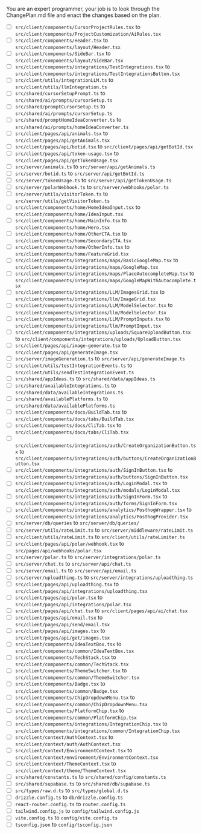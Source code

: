 You are an expert programmer, your job is to look through the ChangePlan.md file and enact the changes based on the plan.

- [ ] `src/client/components/CursorProjectRules.tsx` to `src/client/components/ProjectCustomization/AiRules.tsx`
- [ ] `src/client/components/Header.tsx` to `src/client/components/layout/Header.tsx`
- [ ] `src/client/components/SideBar.tsx` to `src/client/components/layout/SideBar.tsx`
- [ ] `src/client/components/integrations/TestIntegrations.tsx` to `src/client/components/integrations/TestIntegrationsButton.tsx`
- [ ] `src/client/utils/integrationLLM.ts` to `src/client/utils/llmIntegration.ts`
- [ ] `src/shared/cursorSetupPrompt.ts` to `src/shared/ai/prompts/cursorSetup.ts`
- [ ] `src/shared/promptCursorSetup.ts` to `src/shared/ai/prompts/cursorSetup.ts`
- [ ] `src/shared/promptHomeIdeaConverter.ts` to `src/shared/ai/prompts/homeIdeaConverter.ts`
- [ ] `src/client/pages/api/animals.tsx` to `src/client/pages/api/getAnimals.tsx`
- [ ] `src/client/pages/api/botid.tsx` to `src/client/pages/api/getBotId.tsx`
- [ ] `src/client/pages/api/token-usage.tsx` to `src/client/pages/api/getTokenUsage.tsx`
- [ ] `src/server/animals.ts` to `src/server/api/getAnimals.ts`
- [ ] `src/server/botid.ts` to `src/server/api/getBotId.ts`
- [ ] `src/server/tokenUsage.ts` to `src/server/api/getTokenUsage.ts`
- [ ] `src/server/polarWebhook.ts` to `src/server/webhooks/polar.ts`
- [ ] `src/server/utils/visitorToken.ts` to `src/server/utils/getVisitorToken.ts`
- [ ] `src/client/components/home/HomeIdeaInput.tsx` to `src/client/components/home/IdeaInput.tsx`
- [ ] `src/client/components/home/MainInfo.tsx` to `src/client/components/home/Hero.tsx`
- [ ] `src/client/components/home/OtherCTA.tsx` to `src/client/components/home/SecondaryCTA.tsx`
- [ ] `src/client/components/home/OtherInfo.tsx` to `src/client/components/home/FeatureGrid.tsx`
- [ ] `src/client/components/integrations/maps/BasicGoogleMap.tsx` to `src/client/components/integrations/maps/GoogleMap.tsx`
- [ ] `src/client/components/integrations/maps/PlaceAutocompleteMap.tsx` to `src/client/components/integrations/maps/GoogleMapWithAutocomplete.tsx`
- [ ] `src/client/components/integrations/LLM/ImagesGrid.tsx` to `src/client/components/integrations/llm/ImageGrid.tsx`
- [ ] `src/client/components/integrations/LLM/ModelSelector.tsx` to `src/client/components/integrations/llm/ModelSelector.tsx`
- [ ] `src/client/components/integrations/LLM/PromptInputs.tsx` to `src/client/components/integrations/llm/PromptInput.tsx`
- [ ] `src/client/components/integrations/uploads/SquareUploadButton.tsx` to `src/client/components/integrations/uploads/UploadButton.tsx`
- [ ] `src/client/pages/api/image-generate.tsx` to `src/client/pages/api/generateImage.tsx`
- [ ] `src/server/imageGeneration.ts` to `src/server/api/generateImage.ts`
- [ ] `src/client/utils/testIntegrationEvents.ts` to `src/client/utils/sendTestIntegrationEvent.ts`
- [ ] `src/shared/appIdeas.ts` to `src/shared/data/appIdeas.ts`
- [ ] `src/shared/availableIntegrations.ts` to `src/shared/data/availableIntegrations.ts`
- [ ] `src/shared/availablePlatforms.ts` to `src/shared/data/availablePlatforms.ts`
- [ ] `src/client/components/docs/BuildTab.tsx` to `src/client/components/docs/tabs/BuildTab.tsx`
- [ ] `src/client/components/docs/CliTab.tsx` to `src/client/components/docs/tabs/CliTab.tsx`
- [ ] `src/client/components/integrations/auth/CreateOrganizationButton.tsx` to `src/client/components/integrations/auth/buttons/CreateOrganizationButton.tsx`
- [ ] `src/client/components/integrations/auth/SignInButton.tsx` to `src/client/components/integrations/auth/buttons/SignInButton.tsx`
- [ ] `src/client/components/integrations/auth/LoginModal.tsx` to `src/client/components/integrations/auth/modals/LoginModal.tsx`
- [ ] `src/client/components/integrations/auth/SignInForm.tsx` to `src/client/components/integrations/auth/forms/SignInForm.tsx`
- [ ] `src/client/components/integrations/analytics/PosthogWrapper.tsx` to `src/client/components/integrations/analytics/PosthogProvider.tsx`
- [ ] `src/server/db/queries` to `src/server/db/queries/`
- [ ] `src/server/utils/rateLimit.ts` to `src/server/middleware/rateLimit.ts`
- [ ] `src/client/utils/rateLimit.ts` to `src/client/utils/rateLimiter.ts`
- [ ] `src/client/pages/api/polar/webhook.tsx` to `src/pages/api/webhooks/polar.tsx`
- [ ] `src/server/polar.ts` to `src/server/integrations/polar.ts`
- [ ] `src/server/chat.ts` to `src/server/api/chat.ts`
- [ ] `src/server/email.ts` to `src/server/api/email.ts`
- [ ] `src/server/uploadthing.ts` to `src/server/integrations/uploadthing.ts`
- [ ] `src/client/pages/api/uploadthing.tsx` to `src/client/pages/api/integrations/uploadthing.tsx`
- [ ] `src/client/pages/api/polar.tsx` to `src/client/pages/api/integrations/polar.tsx`
- [ ] `src/client/pages/api/chat.tsx` to `src/client/pages/api/ai/chat.tsx`
- [ ] `src/client/pages/api/email.tsx` to `src/client/pages/api/send/email.tsx`
- [ ] `src/client/pages/api/images.tsx` to `src/client/pages/api/get/images.tsx`
- [ ] `src/client/components/IdeaTextBox.tsx` to `src/client/components/common/IdeaTextBox.tsx`
- [ ] `src/client/components/TechStack.tsx` to `src/client/components/common/TechStack.tsx`
- [ ] `src/client/components/ThemeSwitcher.tsx` to `src/client/components/common/ThemeSwitcher.tsx`
- [ ] `src/client/components/Badge.tsx` to `src/client/components/common/Badge.tsx`
- [ ] `src/client/components/ChipDropdownMenu.tsx` to `src/client/components/common/ChipDropdownMenu.tsx`
- [ ] `src/client/components/PlatformChip.tsx` to `src/client/components/common/PlatformChip.tsx`
- [ ] `src/client/components/integrations/IntegrationChip.tsx` to `src/client/components/integrations/common/IntegrationChip.tsx`
- [ ] `src/client/context/AuthContext.tsx` to `src/client/context/auth/AuthContext.tsx`
- [ ] `src/client/context/EnvironmentContext.tsx` to `src/client/context/environment/EnvironmentContext.tsx`
- [ ] `src/client/context/ThemeContext.tsx` to `src/client/context/theme/ThemeContext.tsx`
- [ ] `src/shared/constants.ts` to `src/shared/config/constants.ts`
- [ ] `src/shared/supabase.ts` to `src/shared/db/supabase.ts`
- [ ] `src/types/raw.d.ts` to `src/types/global.d.ts`
- [ ] `drizzle.config.ts` to `db/drizzle.config.ts`
- [ ] `react-router.config.ts` to `router.config.ts`
- [ ] `tailwind.config.js` to `config/tailwind.config.js`
- [ ] `vite.config.ts` to `config/vite.config.ts`
- [ ] `tsconfig.json` to `config/tsconfig.json`
